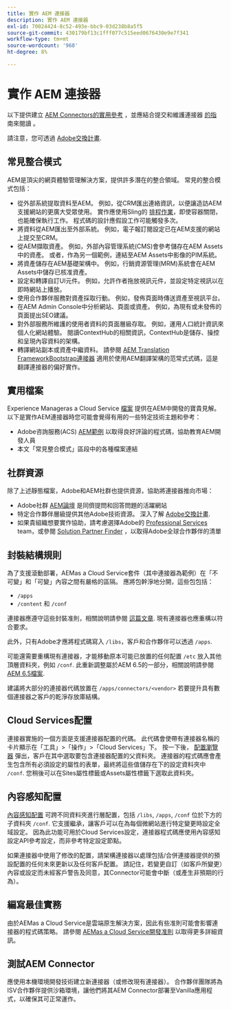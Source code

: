 ```yaml
---
title: 實作 AEM 連接器
description: 實作 AEM 連接器
exl-id: 70024424-8c52-493e-bbc9-03d238b8a5f5
source-git-commit: 430179bf13c1fff077c515eed0676430e9e7f341
workflow-type: tm+mt
source-wordcount: '968'
ht-degree: 8%

---
```


實作 AEM 連接器
=============================

以下提供建立 [AEM Connectors的實用參考](https://www.adobe.io/apis/experiencecloud/aem/aemconnectors.html) ，並應結合提交和維護連接器 [的指](submit.md) 南來閱讀 [](maintain.md) 。

請注意，您可透過 [Adobe交換計畫](https://partners.adobe.com/exchangeprogram/experiencecloud).

常見整合模式
---------------------------

AEM是頂尖的網頁體驗管理解決方案，提供許多潛在的整合領域。 常見的整合模式包括：

* 從外部系統提取資料至AEM。 例如，從CRM匯出連絡資訊，以便讓造訪AEM支援網站的更廣大受眾使用。  實作應使用Sling的 [排程作業](https://sling.apache.org/documentation/bundles/apache-sling-eventing-and-job-handling.html#scheduled-jobs)，即使容器關閉，也能確保執行工作。 程式碼的設計應假設工作可能觸發多次。
* 將資料從AEM匯出至外部系統。 例如，電子報訂閱設定已在AEM支援的網站上提交至CRM。
* 從AEM擷取資產。 例如，外部內容管理系統(CMS)會參考儲存在AEM Assets中的資產。 或者，作為另一個範例，連結至AEM Assets中影像的PIM系統。
* 將資產儲存在AEM基礎架構中。 例如，行銷資源管理(MRM)系統會在AEM Assets中儲存已核准資產。
* 設定和轉譯自訂UI元件。 例如，允許作者拖放視訊元件，並設定特定視訊以在即時網站上播放。
* 使用合作夥伴服務對資產採取行動。 例如，發佈頁面時傳送資產至視訊平台。
* 在AEM Admin Console中分析網站、頁面或資產。 例如，為現有或未發佈的頁面提出SEO建議。
* 對外部服務所維護的使用者資料的頁面層級存取。 例如，運用人口統計資訊來個人化網站體驗。 閱讀ContextHub的相關資訊，ContextHub是儲存、操控和呈現內容資料的架構。
* 轉譯網站副本或資產中繼資料。 請參閱 [AEM Translation FrameworkBootstrap連接器](https://github.com/Adobe-Marketing-Cloud/aem-translation-framework-bootstrap-connector) 適用於使用AEM翻譯架構的范常式式碼，這是翻譯連接器的偏好實作。


實用檔案
--------------------

Experience Manageras a Cloud Service [檔案](../overview/introduction.md) 提供在AEM中開發的寶貴見解。 以下是實作AEM連接器時您可能會覺得有用的一些特定技術主題和參考：

* Adobe咨詢服務(ACS) [AEM範例](https://adobe-consulting-services.github.io/acs-aem-samples/) 以取得良好評論的程式碼，協助教育AEM開發人員
* 本文「常見整合模式」區段中的各種檔案連結

社群資源
--------------------

除了上述靜態檔案，Adobe和AEM社群也提供資源，協助將連接器推向市場：

* Adobe社群 [AEM論壇](https://help-forums.adobe.com/content/adobeforums/en/experience-manager-forum/adobe-experience-manager.html) 是同儕提問和回答問題的活躍網站
* 特定合作夥伴層級提供其他Adobe技術資源。 深入了解 [Adobe交換計畫](https://partners.adobe.com/exchangeprogram/experiencecloud).
* 如果貴組織想要實作協助，請考慮選擇Adobe的 [Professional Services](https://www.adobe.com/marketing-cloud/service-support/professional-consulting-training.html) team，或參閱 [Solution Partner Finder](https://solutionpartners.adobe.com/home/partnerFinder.html) ，以取得Adobe全球合作夥伴的清單

封裝結構規則
-----------------------

為了支援滾動部署，AEMas a Cloud Service套件（其中連接器為範例）在「不可變」和「可變」內容之間有嚴格的區隔。 應將包幹淨地分開，這些包包括：

* `/apps`
* `/content` 和 `/conf`

連接器應遵守這些封裝准則，相關說明請參閱 [這篇文章](/help/implementing/developing/introduction/aem-project-content-package-structure.md). 現有連接器也應重構以符合要求。

此外，只有Adobe才應將程式碼寫入 `/libs`，客戶和合作夥伴可以透過 `/apps`.

可能還需要重構現有連接器，才能移動原本可能已放置的任何配置 `/etc` 放入其他頂層資料夾，例如 `/conf`. 此重新調整屬於AEM 6.5的一部分，相關說明請參閱 [AEM 6.5檔案](https://experienceleague.adobe.com/docs/experience-manager-65/deploying/restructuring/repository-restructuring.html).

建議將大部分的連接器代碼放置在 `/apps/connectors/<vendor>` 若要提升具有數個連接器之客戶的乾淨存放庫結構。

Cloud Services配置
-----------------------------

連接器實施的一個方面是支援連接器配置的代碼。 此代碼會使帶有連接器名稱的卡片顯示在「工具」>「操作」>「Cloud Services」下。 按一下後， [配置瀏覽器](/help/implementing/developing/introduction/configurations.md#using-configuration-browser) 彈出，客戶在其中選取要包含連接器配置的父資料夾。 連接器的程式碼應會產生包含所有必須設定的屬性的表單，最終將這些值儲存在下的設定資料夾中 `/conf`. 您稍後可以在Sites屬性標籤或Assets屬性標籤下選取此資料夾。


內容感知配置
-----------------------------

[內容感知配置](https://sling.apache.org/documentation/bundles/context-aware-configuration/context-aware-configuration.html) 可跨不同資料夾進行層配置，包括 `/libs`, `/apps`, `/conf` 位於下方的子資料夾 `/conf`. 它支援繼承，讓客戶可以在為每個微網站進行特定變更時設定全域設定。 因為此功能可用於Cloud Services設定，連接器程式碼應使用內容感知設定API參考設定，而非參考特定設定節點。

如果連接器中使用了修改的配置，請架構連接器以處理包括/合併連接器提供的預設配置的任何未來更新以及任何客戶配置。 請記住，若變更自訂（如客戶所變更）內容或設定而未經客戶警告及同意，其Connector可能會中斷（或產生非預期的行為）。

編寫最佳實務
----------------------

由於AEMas a Cloud Service是雲端原生解決方案，因此有些准則可能會影響連接器的程式碼策略。 請參閱 [AEMas a Cloud Service開發准則](/help/implementing/developing/introduction/development-guidelines.md) 以取得更多詳細資訊。

測試AEM Connector
-------------------------

應使用本機環境開發技術建立新連接器（或修改現有連接器）。 合作夥伴團隊將為ISV合作夥伴提供沙箱環境，讓他們將其AEM Connector部署至Vanilla應用程式，以確保其可正常運作。
